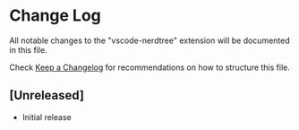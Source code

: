 # Change Log
All notable changes to the "vscode-nerdtree" extension will be documented in this file.

Check [Keep a Changelog](http://keepachangelog.com/) for recommendations on how to structure this file.

## [Unreleased]
- Initial release